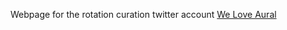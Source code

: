 Webpage for the rotation curation twitter account [We Love Aural](https://twitter.com/we_love_aural)